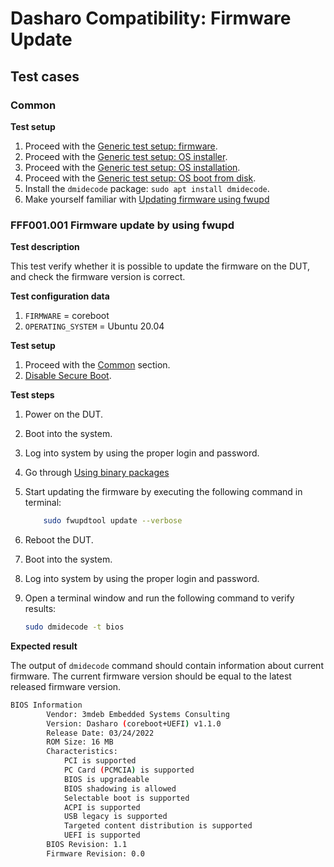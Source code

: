 # Dasharo Compatibility: Firmware Update

## Test cases

### Common

**Test setup**

1. Proceed with the
    [Generic test setup: firmware](../../generic-test-setup/#firmware).
1. Proceed with the
    [Generic test setup: OS installer](../../generic-test-setup/#os-installer).
1. Proceed with the
    [Generic test setup: OS installation](../../generic-test-setup/#os-installation).
1. Proceed with the
    [Generic test setup: OS boot from disk](../../generic-test-setup/#os-boot-from-disk).
1. Install the `dmidecode` package: `sudo apt install dmidecode`.
1. Make yourself familiar with [Updating firmware using fwupd](../../variants/clevo_nv41/fwupd_usage.md)

### FFF001.001 Firmware update by using fwupd

**Test description**

This test verify whether it is possible to update the firmware on the DUT, and
check the firmware version is correct.

**Test configuration data**

1. `FIRMWARE` = coreboot
1. `OPERATING_SYSTEM` = Ubuntu 20.04

**Test setup**

1. Proceed with the [Common](#common) section.
1. [Disable Secure Boot](../../unified-test-documentation/dasharo-security/206-secure-boot.md/#dasharo-security-uefi-secure-boot).

**Test steps**

1. Power on the DUT.
1. Boot into the system.
1. Log into system by using the proper login and password.
1. Go through [Using binary packages](../../variants/clevo_nv41/fwupd_usage.md)
1. Start updating the firmware by executing the following command in terminal:

    ```bash
        sudo fwupdtool update --verbose
    ```

1. Reboot the DUT.
1. Boot into the system.
1. Log into system by using the proper login and password.
1. Open a terminal window and run the following command to verify results:

    ```bash
    sudo dmidecode -t bios
    ```

**Expected result**

The output of `dmidecode` command should contain information about current
firmware. The current firmware version should be equal to the latest released
firmware version.

```bash
BIOS Information
        Vendor: 3mdeb Embedded Systems Consulting
        Version: Dasharo (coreboot+UEFI) v1.1.0
        Release Date: 03/24/2022
        ROM Size: 16 MB
        Characteristics:
            PCI is supported
            PC Card (PCMCIA) is supported
            BIOS is upgradeable
            BIOS shadowing is allowed
            Selectable boot is supported
            ACPI is supported
            USB legacy is supported
            Targeted content distribution is supported
            UEFI is supported
        BIOS Revision: 1.1
        Firmware Revision: 0.0
```
